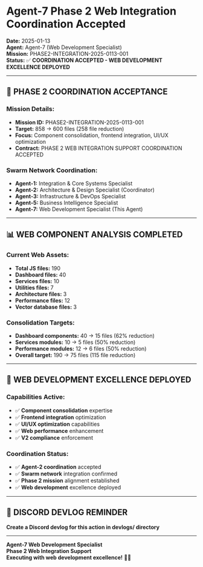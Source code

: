 # Agent-7 Phase 2 Web Integration Coordination Accepted
**Date:** 2025-01-13  
**Agent:** Agent-7 (Web Development Specialist)  
**Mission:** PHASE2-INTEGRATION-2025-0113-001  
**Status:** ✅ **COORDINATION ACCEPTED - WEB DEVELOPMENT EXCELLENCE DEPLOYED**

---

## 🎯 **PHASE 2 COORDINATION ACCEPTANCE**

### **Mission Details:**
- **Mission ID:** PHASE2-INTEGRATION-2025-0113-001
- **Target:** 858 → 600 files (258 file reduction)
- **Focus:** Component consolidation, frontend integration, UI/UX optimization
- **Contract:** PHASE 2 WEB INTEGRATION SUPPORT COORDINATION ACCEPTED

### **Swarm Network Coordination:**
- **Agent-1:** Integration & Core Systems Specialist
- **Agent-2:** Architecture & Design Specialist (Coordinator)
- **Agent-3:** Infrastructure & DevOps Specialist
- **Agent-5:** Business Intelligence Specialist
- **Agent-7:** Web Development Specialist (This Agent)

---

## 📊 **WEB COMPONENT ANALYSIS COMPLETED**

### **Current Web Assets:**
- **Total JS files:** 190
- **Dashboard files:** 40
- **Services files:** 10
- **Utilities files:** 7
- **Architecture files:** 3
- **Performance files:** 12
- **Vector database files:** 3

### **Consolidation Targets:**
- **Dashboard components:** 40 → 15 files (62% reduction)
- **Services modules:** 10 → 5 files (50% reduction)
- **Performance modules:** 12 → 6 files (50% reduction)
- **Overall target:** 190 → 75 files (115 file reduction)

---

## 🚀 **WEB DEVELOPMENT EXCELLENCE DEPLOYED**

### **Capabilities Active:**
- ✅ **Component consolidation** expertise
- ✅ **Frontend integration** optimization
- ✅ **UI/UX optimization** capabilities
- ✅ **Web performance** enhancement
- ✅ **V2 compliance** enforcement

### **Coordination Status:**
- ✅ **Agent-2 coordination** accepted
- ✅ **Swarm network** integration confirmed
- ✅ **Phase 2 mission** alignment established
- ✅ **Web development** excellence deployed

---

## 📝 **DISCORD DEVLOG REMINDER**
**Create a Discord devlog for this action in devlogs/ directory**

---

**Agent-7 Web Development Specialist**  
**Phase 2 Web Integration Support**  
**Executing with web development excellence!** 🚀🐝
